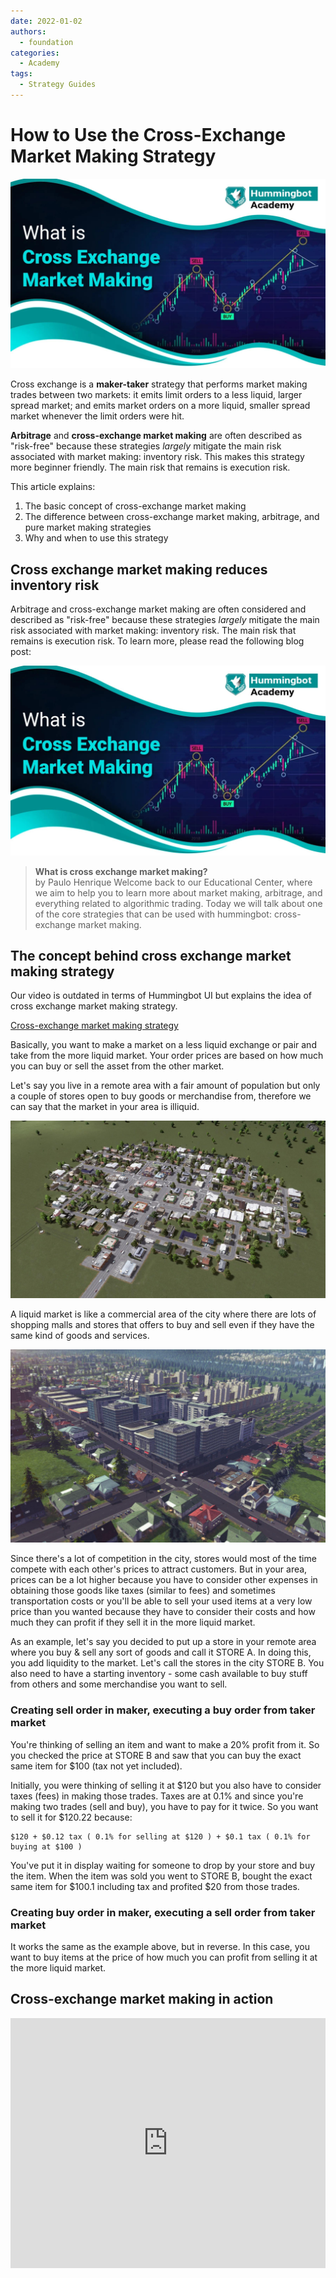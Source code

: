 ```yaml
---
date: 2022-01-02
authors:
  - foundation
categories:
  - Academy
tags:
  - Strategy Guides
---
```


# How to Use the Cross-Exchange Market Making Strategy

![cover](cover.jpg)

Cross exchange is a **maker-taker** strategy that performs market making trades between two markets: it emits limit orders to a less liquid, larger spread market; and emits market orders on a more liquid, smaller spread market whenever the limit orders were hit.

**Arbitrage** and **cross-exchange market making** are often described as "risk-free" because these strategies *largely* mitigate the main risk associated with market making: inventory risk. This makes this strategy more beginner friendly. The main risk that remains is execution risk.

This article explains:
1. The basic concept of cross-exchange market making
2. The difference between cross-exchange market making, arbitrage, and pure market making strategies
3. Why and when to use this strategy

<!-- more -->

## Cross exchange market making reduces inventory risk

Arbitrage and cross-exchange market making are often considered and described as "risk-free" because these strategies *largely* mitigate the main risk associated with market making: inventory risk. The main risk that remains is execution risk. To learn more, please read the following blog post:

[![What is cross exchange market making?](image_2.jpg)](../what-is-cross-exchange-market-making/index.md)
> **What is cross exchange market making?**  
> by Paulo Henrique Welcome back to our Educational Center, where we aim to help you to learn more about market making, arbitrage, and everything related to algorithmic trading. Today we will talk about one of the core strategies that can be used with hummingbot: cross-exchange market making.

## The concept behind cross exchange market making strategy

Our video is outdated in terms of Hummingbot UI but explains the idea of cross exchange market making strategy.

[Cross-exchange market making strategy](https://www.youtube.com/embed/jVIagFbQnmo)

Basically, you want to make a market on a less liquid exchange or pair and take from the more liquid market. Your order prices are based on how much you can buy or sell the asset from the other market.

Let's say you live in a remote area with a fair amount of population but only a couple of stores open to buy goods or merchandise from, therefore we can say that the market in your area is illiquid.

![Illiquid Market](image_5.jpg)

A liquid market is like a commercial area of the city where there are lots of shopping malls and stores that offers to buy and sell even if they have the same kind of goods and services.

![Liquid Market](image_6.jpg)

Since there's a lot of competition in the city, stores would most of the time compete with each other's prices to attract customers. But in your area, prices can be a lot higher because you have to consider other expenses in obtaining those goods like taxes (similar to fees) and sometimes transportation costs or you'll be able to sell your used items at a very low price than you wanted because they have to consider their costs and how much they can profit if they sell it in the more liquid market.

As an example, let's say you decided to put up a store in your remote area where you buy & sell any sort of goods and call it STORE A. In doing this, you add liquidity to the market. Let's call the stores in the city STORE B. You also need to have a starting inventory - some cash available to buy stuff from others and some merchandise you want to sell.

### Creating sell order in maker, executing a buy order from taker market

You're thinking of selling an item and want to make a 20% profit from it. So you checked the price at STORE B and saw that you can buy the exact same item for $100 (tax not yet included).

Initially, you were thinking of selling it at $120 but you also have to consider taxes (fees) in making those trades. Taxes are at 0.1% and since you're making two trades (sell and buy), you have to pay for it twice. So you want to sell it for $120.22 because:

```
$120 + $0.12 tax ( 0.1% for selling at $120 ) + $0.1 tax ( 0.1% for buying at $100 )
```


You've put it in display waiting for someone to drop by your store and buy the item. When the item was sold you went to STORE B, bought the exact same item for $100.1 including tax and profited $20 from those trades.

### Creating buy order in maker, executing a sell order from taker market

It works the same as the example above, but in reverse. In this case, you want to buy items at the price of how much you can profit from selling it at the more liquid market.

## Cross-exchange market making in action

<iframe style="width:100%; min-height:400px;" src="https://www.youtube.com/embed/gwLjSe0t8K8" frameborder="0" allow="accelerometer; autoplay; encrypted-media; gyroscope; picture-in-picture" allowfullscreen></iframe>
